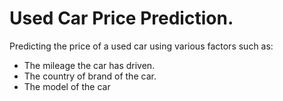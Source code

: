 # Used Car Price Prediction.

Predicting the price of a used car using various factors such as:
* The mileage the car has driven.
* The country of brand of the car.
* The model of the car
